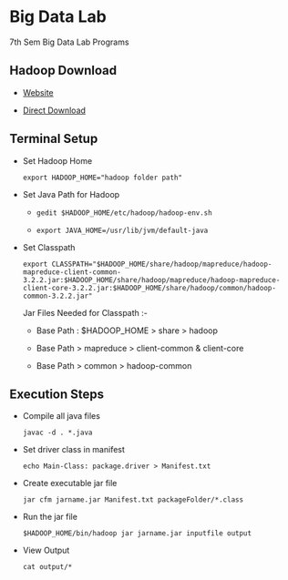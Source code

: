 # Big Data Lab

7th Sem Big Data Lab Programs

## Hadoop Download

- [Website](https://www.apache.org/dyn/closer.cgi/hadoop/common/hadoop-3.2.2/hadoop-3.2.2.tar.gz)

- [Direct Download](https://dlcdn.apache.org/hadoop/common/hadoop-3.2.2/hadoop-3.2.2.tar.gz)

## Terminal Setup

- Set Hadoop Home

  `export HADOOP_HOME="hadoop folder path"`

- Set Java Path for Hadoop

  - `gedit $HADOOP_HOME/etc/hadoop/hadoop-env.sh`

  - `export JAVA_HOME=/usr/lib/jvm/default-java`

- Set Classpath

  ```
  export CLASSPATH="$HADOOP_HOME/share/hadoop/mapreduce/hadoop-mapreduce-client-common-3.2.2.jar:$HADOOP_HOME/share/hadoop/mapreduce/hadoop-mapreduce-client-core-3.2.2.jar:$HADOOP_HOME/share/hadoop/common/hadoop-common-3.2.2.jar"
  ```

  Jar Files Needed for Classpath :-

  - Base Path : $HADOOP_HOME > share > hadoop

  - Base Path > mapreduce > client-common & client-core

  - Base Path > common > hadoop-common

## Execution Steps

- Compile all java files

  `javac -d . *.java`

- Set driver class in manifest

  `echo Main-Class: package.driver > Manifest.txt`

- Create executable jar file

  `jar cfm jarname.jar Manifest.txt packageFolder/*.class`

- Run the jar file

  `$HADOOP_HOME/bin/hadoop jar jarname.jar inputfile output`

- View Output

  `cat output/*`
